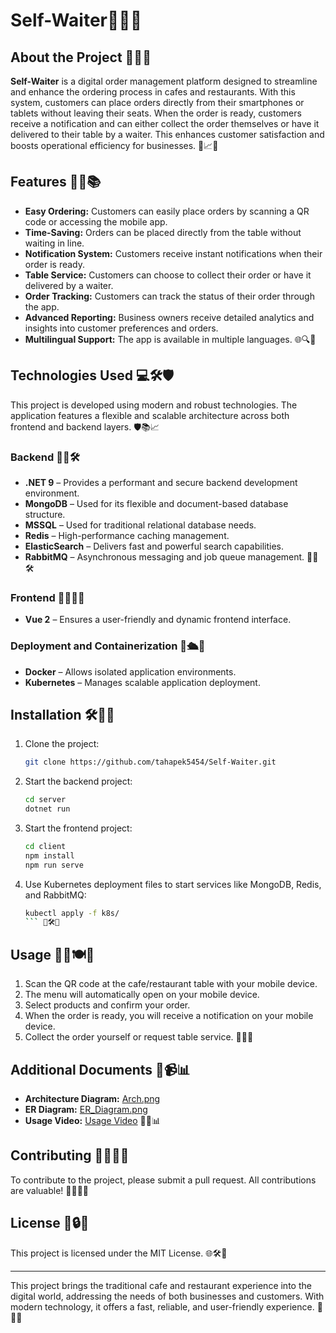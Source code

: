 # Self-Waiter🌟🎉🌟

## About the Project 🚀🌟🚀

**Self-Waiter** is a digital order management platform designed to streamline and enhance the ordering process in cafes and restaurants. With this system, customers can place orders directly from their smartphones or tablets without leaving their seats. When the order is ready, customers receive a notification and can either collect the order themselves or have it delivered to their table by a waiter. This enhances customer satisfaction and boosts operational efficiency for businesses. 🚀📈💡

## Features 🔧😃📚

- **Easy Ordering:** Customers can easily place orders by scanning a QR code or accessing the mobile app.
- **Time-Saving:** Orders can be placed directly from the table without waiting in line.
- **Notification System:** Customers receive instant notifications when their order is ready.
- **Table Service:** Customers can choose to collect their order or have it delivered by a waiter.
- **Order Tracking:** Customers can track the status of their order through the app.
- **Advanced Reporting:** Business owners receive detailed analytics and insights into customer preferences and orders.
- **Multilingual Support:** The app is available in multiple languages. 🌐🔍🎨

## Technologies Used 💻🛠️🛡️

This project is developed using modern and robust technologies. The application features a flexible and scalable architecture across both frontend and backend layers. 🛡️📚📈

### Backend 🔎💡🛠️

- **.NET 9** – Provides a performant and secure backend development environment.
- **MongoDB** – Used for its flexible and document-based database structure.
- **MSSQL** – Used for traditional relational database needs.
- **Redis** – High-performance caching management.
- **ElasticSearch** – Delivers fast and powerful search capabilities.
- **RabbitMQ** – Asynchronous messaging and job queue management. 🧱📡🛠️

### Frontend 👨‍💻🌐🔧

- **Vue 2** – Ensures a user-friendly and dynamic frontend interface.

### Deployment and Containerization 🚧🛳️🚀

- **Docker** – Allows isolated application environments.
- **Kubernetes** – Manages scalable application deployment.

## Installation 🛠️🔧🚀

1. Clone the project:
   ```bash
   git clone https://github.com/tahapek5454/Self-Waiter.git
   ```
2. Start the backend project:
   ```bash
   cd server
   dotnet run
   ```
3. Start the frontend project:
   ```bash
   cd client
   npm install
   npm run serve
   ```
4. Use Kubernetes deployment files to start services like MongoDB, Redis, and RabbitMQ:
   ````bash
   kubectl apply -f k8s/
   ``` 🌟🛠️🔄
   ````

## Usage 👨‍🍳🍽️🔄

1. Scan the QR code at the cafe/restaurant table with your mobile device.
2. The menu will automatically open on your mobile device.
3. Select products and confirm your order.
4. When the order is ready, you will receive a notification on your mobile device.
5. Collect the order yourself or request table service. 🚀📢📡

## Additional Documents 📸📹📊

- **Architecture Diagram:** [Arch.png](./docs/Arch.png)
- **ER Diagram:** [ER\_Diagram.png](./docs/ER_Diagram.png)
- **Usage Video:** [Usage Video](./docs/usage-video.mp4) 🎥📄📊

## Contributing 🤝💪👨‍🍳

To contribute to the project, please submit a pull request. All contributions are valuable! 🌟💪👨‍🎓

## License 📜🔒📂

This project is licensed under the MIT License. 🌐🛠️🔧

---
This project brings the traditional cafe and restaurant experience into the digital world, addressing the needs of both businesses and customers. With modern technology, it offers a fast, reliable, and user-friendly experience. 🌟🚀🎉

